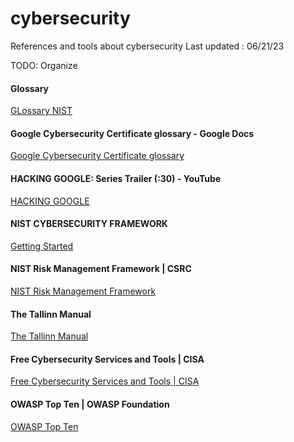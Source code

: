 # cybersecurity
References and tools about cybersecurity
Last updated : 06/21/23

TODO: Organize

#### Glossary 
[GLossary NIST](https://csrc.nist.gov/glossary)

#### Google Cybersecurity Certificate glossary - Google Docs
[Google Cybersecurity Certificate glossary](https://docs.google.com/document/d/1QpTdphLrbRv0Wf7i4do7coGB02O1oQru1tdnf1AHf3o/edit?resourcekey=0-Rnjl-VQTGZX_yhP6b4ibUg)

#### HACKING GOOGLE: Series Trailer (:30) - YouTube
[HACKING GOOGLE](https://www.youtube.com/watch?v=5nEyjYn9_LI&list=PL590L5WQmH8dsxxz7ooJAgmijwOz0lh2H)

#### NIST CYBERSECURITY FRAMEWORK
[Getting Started](https://www.nist.gov/cyberframework/getting-started)

#### NIST Risk Management Framework | CSRC
[NIST Risk Management Framework](https://csrc.nist.gov/projects/risk-management/about-rmf)

#### The Tallinn Manual
[The Tallinn Manual](https://ccdcoe.org/research/tallinn-manual/)

#### Free Cybersecurity Services and Tools | CISA
[Free Cybersecurity Services and Tools | CISA](https://www.cisa.gov/resources-tools/resources/free-cybersecurity-services-and-tools)

#### OWASP Top Ten | OWASP Foundation
[OWASP Top Ten](https://owasp.org/www-project-top-ten/)



